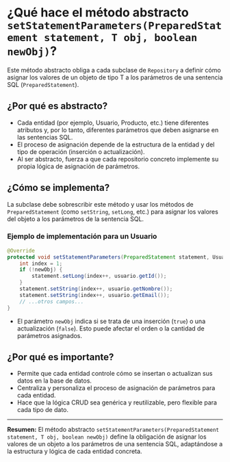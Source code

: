 # ¿Qué hace el método abstracto `setStatementParameters(PreparedStatement statement, T obj, boolean newObj)`?

Este método abstracto obliga a cada subclase de `Repository` a definir cómo asignar los valores de un objeto de tipo T a los parámetros de una sentencia SQL (`PreparedStatement`).

## ¿Por qué es abstracto?
- Cada entidad (por ejemplo, Usuario, Producto, etc.) tiene diferentes atributos y, por lo tanto, diferentes parámetros que deben asignarse en las sentencias SQL.
- El proceso de asignación depende de la estructura de la entidad y del tipo de operación (inserción o actualización).
- Al ser abstracto, fuerza a que cada repositorio concreto implemente su propia lógica de asignación de parámetros.

## ¿Cómo se implementa?
La subclase debe sobrescribir este método y usar los métodos de `PreparedStatement` (como `setString`, `setLong`, etc.) para asignar los valores del objeto a los parámetros de la sentencia SQL.

### Ejemplo de implementación para un Usuario
```java
@Override
protected void setStatementParameters(PreparedStatement statement, Usuario usuario, boolean newObj) throws Exception {
    int index = 1;
    if (!newObj) {
        statement.setLong(index++, usuario.getId());
    }
    statement.setString(index++, usuario.getNombre());
    statement.setString(index++, usuario.getEmail());
    // ...otros campos...
}
```
- El parámetro `newObj` indica si se trata de una inserción (`true`) o una actualización (`false`). Esto puede afectar el orden o la cantidad de parámetros asignados.

## ¿Por qué es importante?
- Permite que cada entidad controle cómo se insertan o actualizan sus datos en la base de datos.
- Centraliza y personaliza el proceso de asignación de parámetros para cada entidad.
- Hace que la lógica CRUD sea genérica y reutilizable, pero flexible para cada tipo de dato.

---

**Resumen:**
El método abstracto `setStatementParameters(PreparedStatement statement, T obj, boolean newObj)` define la obligación de asignar los valores de un objeto a los parámetros de una sentencia SQL, adaptándose a la estructura y lógica de cada entidad concreta.
